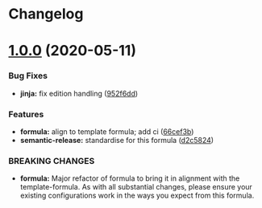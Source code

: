 # Changelog

# [1.0.0](https://github.com/saltstack-formulas/jetbrains-pycharm-formula/compare/v0.2.2...v1.0.0) (2020-05-11)


### Bug Fixes

* **jinja:** fix edition handling ([952f6dd](https://github.com/saltstack-formulas/jetbrains-pycharm-formula/commit/952f6dd9aa01730fd447c2ccdcec76f536e3fe3d))


### Features

* **formula:** align to template formula; add ci ([66cef3b](https://github.com/saltstack-formulas/jetbrains-pycharm-formula/commit/66cef3b83be11f3e4fb2af8e96150da019badb0a))
* **semantic-release:** standardise for this formula ([d2c5824](https://github.com/saltstack-formulas/jetbrains-pycharm-formula/commit/d2c58246ec5b07e0dd0b8038d8882854162ce00e))


### BREAKING CHANGES

* **formula:** Major refactor of formula to bring it in alignment with the
template-formula. As with all substantial changes, please ensure your
existing configurations work in the ways you expect from this formula.
